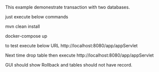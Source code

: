 This example demonestrate transaction with two databases.

just execute below commands

mvn clean install

docker-compose up

to test execute below URL
http://localhost:8080/app/appServlet

Next time drop table
then execute
http://localhost:8080/app/appServlet

GUI should show Rollback and tables should not have record.